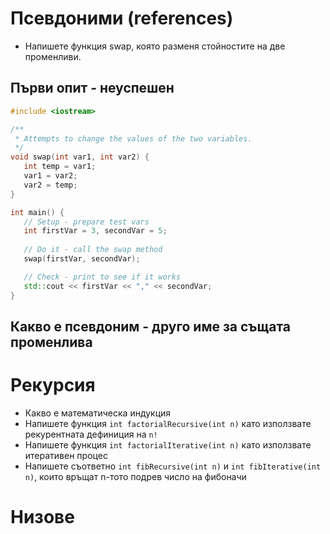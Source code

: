 # Псевдоними (references)
 - Напишете функция swap, която разменя стойностите на две променливи.

## Първи опит - неуспешен

```cpp
#include <iostream>

/**
 * Attempts to change the values of the two variables.
 */
void swap(int var1, int var2) {
   int temp = var1;
   var1 = var2;
   var2 = temp; 
}

int main() {
   // Setup - prepare test vars
   int firstVar = 3, secondVar = 5;
   
   // Do it - call the swap method
   swap(firstVar, secondVar);

   // Check - print to see if it works
   std::cout << firstVar << "," << secondVar;
}
```


## Какво е псевдоним - друго име за същата променлива


# Рекурсия
 - Какво е математическа индукция
 - Напишете функция `int factorialRecursive(int n)` като използвате рекурентната дефиниция на `n!`
 - Напишете функция `int factorialIterative(int n)` като използвате итеративен процес
 - Напишете съответно `int fibRecursive(int n)` и `int fibIterative(int n)`, които връщат n-тото подрев число на фибоначи
 
# Низове
